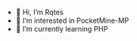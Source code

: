 - 👋 Hi, I’m Rqtes
- 👀 I’m interested in PocketMine-MP
- 🌱 I’m currently learning PHP

<!---
Rqtes-Dev/Rqtes-Dev is a ✨ special ✨ repository because its `README.md` (this file) appears on your GitHub profile.
You can click the Preview link to take a look at your changes.
--->
